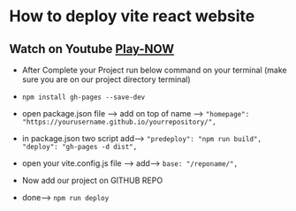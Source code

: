 # How to deploy vite react website
## Watch on Youtube [Play-NOW](https://youtu.be/UJqgdacfcqY?si=j1bX0Fqkvc1goJpl)

- After Complete your Project run below command on your terminal (make sure you are on our project directory terminal)
- ``` npm install gh-pages --save-dev ```
- open package.json file --> add on top of name --> ``` "homepage": "https://yourusername.github.io/yourrepository/", ```
- in package.json two script add--> ``` "predeploy": "npm run build",
    "deploy": "gh-pages -d dist", ```
- open your vite.config.js file --> add--> ``` base: "/reponame/", ```

- Now add our project on GITHUB REPO 

- done--> ``` npm run deploy ```


